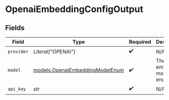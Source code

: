 # OpenaiEmbeddingConfigOutput


## Fields

| Field                                                                    | Type                                                                     | Required                                                                 | Description                                                              |
| ------------------------------------------------------------------------ | ------------------------------------------------------------------------ | ------------------------------------------------------------------------ | ------------------------------------------------------------------------ |
| `provider`                                                               | *Literal["OPENAI"]*                                                      | :heavy_check_mark:                                                       | N/A                                                                      |
| `model`                                                                  | [models.OpenaiEmbeddingModelEnum](../models/openaiembeddingmodelenum.md) | :heavy_check_mark:                                                       | The OpenAI embedding model enum.                                         |
| `api_key`                                                                | *str*                                                                    | :heavy_check_mark:                                                       | N/A                                                                      |